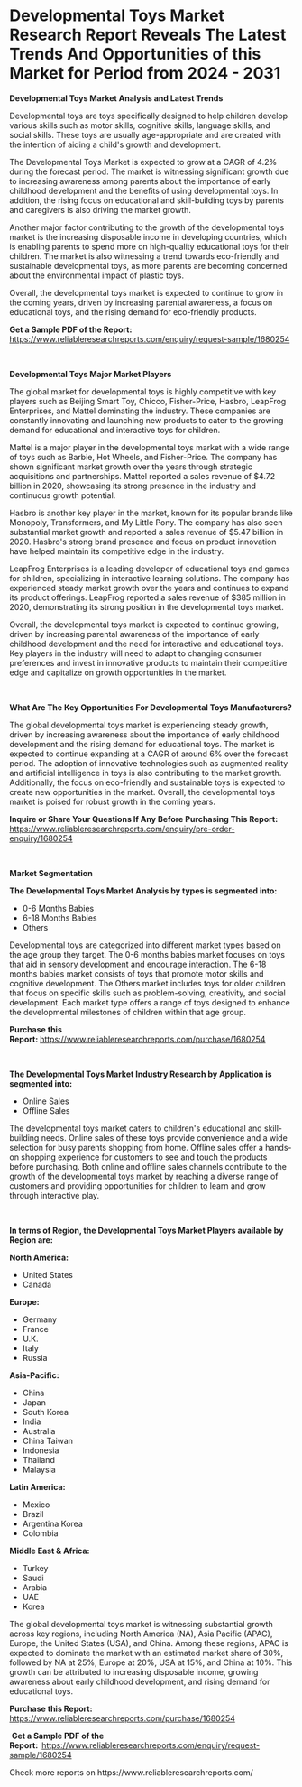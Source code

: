 <p><h1>Developmental Toys Market Research Report Reveals The Latest Trends And Opportunities of this Market for Period from 2024 - 2031</h1></p><p><strong>Developmental Toys Market Analysis and Latest Trends</strong></p>
<p><p>Developmental toys are toys specifically designed to help children develop various skills such as motor skills, cognitive skills, language skills, and social skills. These toys are usually age-appropriate and are created with the intention of aiding a child's growth and development.</p><p>The Developmental Toys Market is expected to grow at a CAGR of 4.2% during the forecast period. The market is witnessing significant growth due to increasing awareness among parents about the importance of early childhood development and the benefits of using developmental toys. In addition, the rising focus on educational and skill-building toys by parents and caregivers is also driving the market growth.</p><p>Another major factor contributing to the growth of the developmental toys market is the increasing disposable income in developing countries, which is enabling parents to spend more on high-quality educational toys for their children. The market is also witnessing a trend towards eco-friendly and sustainable developmental toys, as more parents are becoming concerned about the environmental impact of plastic toys.</p><p>Overall, the developmental toys market is expected to continue to grow in the coming years, driven by increasing parental awareness, a focus on educational toys, and the rising demand for eco-friendly products.</p></p>
<p><strong>Get a Sample PDF of the Report:&nbsp;</strong> <a href="https://www.reliableresearchreports.com/enquiry/request-sample/1680254">https://www.reliableresearchreports.com/enquiry/request-sample/1680254</a></p>
<p>&nbsp;</p>
<p><strong>Developmental Toys Major Market Players</strong></p>
<p><p>The global market for developmental toys is highly competitive with key players such as Beijing Smart Toy, Chicco, Fisher-Price, Hasbro, LeapFrog Enterprises, and Mattel dominating the industry. These companies are constantly innovating and launching new products to cater to the growing demand for educational and interactive toys for children.</p><p>Mattel is a major player in the developmental toys market with a wide range of toys such as Barbie, Hot Wheels, and Fisher-Price. The company has shown significant market growth over the years through strategic acquisitions and partnerships. Mattel reported a sales revenue of $4.72 billion in 2020, showcasing its strong presence in the industry and continuous growth potential.</p><p>Hasbro is another key player in the market, known for its popular brands like Monopoly, Transformers, and My Little Pony. The company has also seen substantial market growth and reported a sales revenue of $5.47 billion in 2020. Hasbro's strong brand presence and focus on product innovation have helped maintain its competitive edge in the industry.</p><p>LeapFrog Enterprises is a leading developer of educational toys and games for children, specializing in interactive learning solutions. The company has experienced steady market growth over the years and continues to expand its product offerings. LeapFrog reported a sales revenue of $385 million in 2020, demonstrating its strong position in the developmental toys market.</p><p>Overall, the developmental toys market is expected to continue growing, driven by increasing parental awareness of the importance of early childhood development and the need for interactive and educational toys. Key players in the industry will need to adapt to changing consumer preferences and invest in innovative products to maintain their competitive edge and capitalize on growth opportunities in the market.</p></p>
<p>&nbsp;</p>
<p><strong>What Are The Key Opportunities For Developmental Toys Manufacturers?</strong></p>
<p><p>The global developmental toys market is experiencing steady growth, driven by increasing awareness about the importance of early childhood development and the rising demand for educational toys. The market is expected to continue expanding at a CAGR of around 6% over the forecast period. The adoption of innovative technologies such as augmented reality and artificial intelligence in toys is also contributing to the market growth. Additionally, the focus on eco-friendly and sustainable toys is expected to create new opportunities in the market. Overall, the developmental toys market is poised for robust growth in the coming years.</p></p>
<p><strong>Inquire or Share Your Questions If Any Before Purchasing This Report:</strong> <a href="https://www.reliableresearchreports.com/enquiry/pre-order-enquiry/1680254">https://www.reliableresearchreports.com/enquiry/pre-order-enquiry/1680254</a></p>
<p>&nbsp;</p>
<p><strong>Market Segmentation</strong></p>
<p><strong>The Developmental Toys Market Analysis by types is segmented into:</strong></p>
<p><ul><li>0-6 Months Babies</li><li>6-18 Months Babies</li><li>Others</li></ul></p>
<p><p>Developmental toys are categorized into different market types based on the age group they target. The 0-6 months babies market focuses on toys that aid in sensory development and encourage interaction. The 6-18 months babies market consists of toys that promote motor skills and cognitive development. The Others market includes toys for older children that focus on specific skills such as problem-solving, creativity, and social development. Each market type offers a range of toys designed to enhance the developmental milestones of children within that age group.</p></p>
<p><strong>Purchase this Report:&nbsp;</strong><a href="https://www.reliableresearchreports.com/purchase/1680254">https://www.reliableresearchreports.com/purchase/1680254</a></p>
<p>&nbsp;</p>
<p><strong>The Developmental Toys Market Industry Research by Application is segmented into:</strong></p>
<p><ul><li>Online Sales</li><li>Offline Sales</li></ul></p>
<p><p>The developmental toys market caters to children's educational and skill-building needs. Online sales of these toys provide convenience and a wide selection for busy parents shopping from home. Offline sales offer a hands-on shopping experience for customers to see and touch the products before purchasing. Both online and offline sales channels contribute to the growth of the developmental toys market by reaching a diverse range of customers and providing opportunities for children to learn and grow through interactive play.</p></p>
<p>&nbsp;</p>
<p><strong>In terms of Region, the Developmental Toys Market Players available by Region are:</strong></p>
<p>
    <p> <strong> North America: </strong>
        <ul>
            <li>United States</li>
            <li>Canada</li>
        </ul>
        </p> 
    <p> <strong> Europe: </strong>
        <ul>
            <li>Germany</li>
            <li>France</li>
            <li>U.K.</li>
            <li>Italy</li>
            <li>Russia</li>
        </ul>
        </p> 
    <p> <strong> Asia-Pacific: </strong>
        <ul>
            <li>China</li>
            <li>Japan</li>
            <li>South Korea</li>
            <li>India</li>
            <li>Australia</li>
            <li>China Taiwan</li>
            <li>Indonesia</li>
            <li>Thailand</li>
            <li>Malaysia</li>
        </ul>
        </p> 
    <p> <strong> Latin America: </strong>
        <ul>
            <li>Mexico</li>
            <li>Brazil</li>
            <li>Argentina Korea</li>
            <li>Colombia</li>
        </ul>
        </p> 
    <p> <strong> Middle East & Africa: </strong>
        <ul>
            <li>Turkey</li>
            <li>Saudi</li>
            <li>Arabia</li>
            <li>UAE</li>
            <li>Korea</li>
        </ul>
    </p>
    </p>
<p><p>The global developmental toys market is witnessing substantial growth across key regions, including North America (NA), Asia Pacific (APAC), Europe, the United States (USA), and China. Among these regions, APAC is expected to dominate the market with an estimated market share of 30%, followed by NA at 25%, Europe at 20%, USA at 15%, and China at 10%. This growth can be attributed to increasing disposable income, growing awareness about early childhood development, and rising demand for educational toys.</p></p>
<p><strong>Purchase this Report: </strong><a href="https://www.reliableresearchreports.com/purchase/1680254">https://www.reliableresearchreports.com/purchase/1680254</a></p>
<p>&nbsp;<strong>Get a Sample PDF of the Report:&nbsp;&nbsp;</strong><a href="https://www.reliableresearchreports.com/enquiry/request-sample/1680254">https://www.reliableresearchreports.com/enquiry/request-sample/1680254</a></p>
<p><strong></strong></p>
<p>Check more reports on https://www.reliableresearchreports.com/</p>